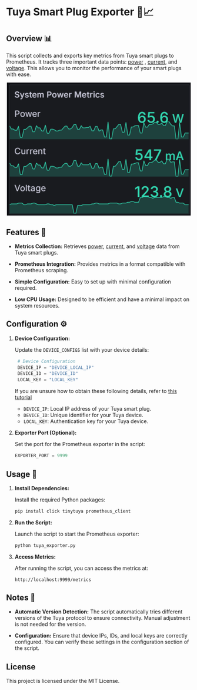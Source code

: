# Tuya Smart Plug Exporter 🔌📈

## Overview 📊

This script collects and exports key metrics from Tuya smart plugs to Prometheus. It tracks three important data points: <ins>power</ins> , <ins>current</ins>, and <ins>voltage</ins>. This allows you to monitor the performance of your smart plugs with ease.

<div align="center">
   <img src="metrics.png" alt="Graphic" width="500"/>
</div>

## Features 🌟

   - **Metrics Collection:** Retrieves <ins>power</ins>, <ins>current</ins>, and <ins>voltage</ins> data from Tuya smart plugs.
     
   - **Prometheus Integration:** Provides metrics in a format compatible with Prometheus scraping.
     
   - **Simple Configuration:** Easy to set up with minimal configuration required.
     
   - **Low CPU Usage:** Designed to be efficient and have a minimal impact on system resources.

## Configuration ⚙️

1. **Device Configuration:**

   Update the `DEVICE_CONFIGS` list with your device details:

   ```python
    # Device Configuration
    DEVICE_IP = "DEVICE_LOCAL_IP"
    DEVICE_ID = "DEVICE_ID"
    LOCAL_KEY = "LOCAL_KEY"
   ```
   If you are unsure how to obtain these following details, refer to [this tutorial](https://www.youtube.com/watch?v=Q1ZShFJDvE0)
   
   - `DEVICE_IP`: Local IP address of your Tuya smart plug.
   - `DEVICE_ID`: Unique identifier for your Tuya device.
   - `LOCAL_KEY`: Authentication key for your Tuya device.


3. **Exporter Port (Optional):**

   Set the port for the Prometheus exporter in the script:

   ```python
   EXPORTER_PORT = 9999
   ```

## Usage 🚀

1. **Install Dependencies:**

   Install the required Python packages:

   ```sh
   pip install click tinytuya prometheus_client
   ```

2. **Run the Script:**

   Launch the script to start the Prometheus exporter:

   ```sh
   python tuya_exporter.py
   ```

3. **Access Metrics:**

   After running the script, you can access the metrics at:
    
     ```init
     http://localhost:9999/metrics
     ```

## Notes 📝

- **Automatic Version Detection:** The script automatically tries different versions of the Tuya protocol to ensure connectivity. Manual adjustment is not needed for the version.
  
- **Configuration:** Ensure that device IPs, IDs, and local keys are correctly configured. You can verify these settings in the configuration section of the script.

## License
This project is licensed under the MIT License.





